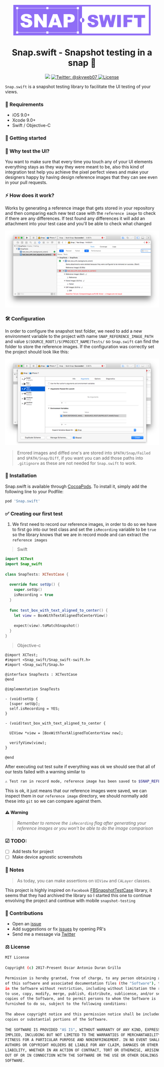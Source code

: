 <p align="center">
  <img src=".art/header.png" width="450" height="100" align="center">
</p>
<h1 align="center">Snap.swift - Snapshot testing in a snap 🎨</h1>
<p align="center">
    <img src="https://img.shields.io/badge/Swift-4.0-orange.svg" />
    <a href="https://twitter.com/skyweb07">
        <img src="https://img.shields.io/badge/contact-@skyweb07-blue.svg?style=flat" alt="Twitter: @skyweb07" />
    </a>
    <a href="https://opensource.org/licenses/MIT">
      <img src="https://img.shields.io/badge/License-MIT-yellow.svg" alt="License" />
    </a>
</p>

`Snap.swift` is a snapshot testing library to facilitate the UI testing of your views.

### 🤖 Requirements

* iOS 9.0+
* Xcode 9.0+
* Swift / Objective-C


### 🚀 Getting started 

### 🎨 Why test the UI?
You want to make sure that every time you touch any of your UI elements everything stays as they way they were meant to be, also this kind of integration test help you achieve the pixel perfect views and make your designers happy by having design reference images that they can see even in your pull requests.

### ⚡️ How does it work?
Works by generating a reference image that gets stored in your repository and then comparing each new test case with the `reference image` to check if there are any differences. If test found any differences it will add an attachment into your test case and you'll be able to check what changed

![Project attachment](.art/xcode_attachment.png)
 
### 🛠 Configuration

In order to configure the snapshot test folder, we need to add a new environment variable to the project with name `SNAP_REFERENCE_IMAGE_PATH` and value `$(SOURCE_ROOT)/$(PROJECT_NAME)Tests/` so `Snap.swift` can find the folder to store the reference images. If the configuration was correctly set the project should look like this:

![Project attachment](.art/xcode_project_environment_variable.png)

> Errored images and diffed one's are stored into `$PATH/Snap/Failed` and `$PATH/Snap/Diff`, if you want you can add those paths into `.gitignore` as these are not needed for `Snap.swift` to work.

### 🎯 Installation

Snap.swift is available through [CocoaPods](http://cocoapods.org). To install
it, simply add the following line to your Podfile:

```ruby
pod 'Snap.swift'
```

### ✅ Creating our first test 

1) We first need to record our reference images, in order to do so we have to first go into our test class and set the `isRecording` variable to be `true` so the library knows that we are in record mode and can extract the `reference images`

> Swift

```swift
import XCTest
import Snap_swift

class SnapTests: XCTestCase {
  
  override func setUp() {
    super.setUp()
    isRecording = true
  }

  func test_box_with_text_aligned_to_center() {
    let view = BoxWithTextAlignedToCenterView()
    
    expect(view).toMatchSnapshot()
  }
}
```

> Objective-c
```objc
@import XCTest;
#import <Snap_swift/Snap_swift-swift.h>
#import <Snap_swift/Snap.h>

@interface SnapTests : XCTestCase
@end

@implementation SnapTests

- (void)setUp {
  [super setUp];
  self.isRecording = YES;
}

- (void)test_box_with_text_aligned_to_center {

  UIView *view = [BoxWithTextAlignedToCenterView new];
  
  verifyView(view);
}

@end

```


After executing out test suite if everything was ok we should see that all of our tests failed with a warning similar to

```bash
⚠️ Test ran in record mode, reference image has been saved to $SNAP_REFERENCE_IMAGE_PATH/testcase.png, now remove `isRecording` in order to perform the snapshot comparison.

```

This is ok, it just means that our reference images were saved, we can inspect them in our `reference image` directory, we should normally add these into `git`  so we can compare against them. 

#### ⚠️ Warning
> *Remember to remove the `isRecording` flag after generating your reference images or you won't be able to do the image comparison*

### ☑ TODO:
* [ ] Add tests for project
* [ ] Make device agnostic screenshots

### 📝 Notes

> As today, you can make assertions on `UIView` and `CALayer` classes.

This project is highly inspired on `Facebook` [FBSnapshotTestCase](https://github.com/facebookarchive/ios-snapshot-test-case/) library, it seems that they had archived the library so I started this one to continue envolving the project and continue with mobile `snapshot-testing` 

### 😬 Contributions 
- Open an [issue](https://github.com/skyweb07/Snap.swift/issues/new)
- Add suggestions or fix [issues](https://github.com/skyweb07/Snap.swift/issues) by opening PR's
- Send me a message via [Twitter](https://twitter.com/skyweb07)

### ⚖ License
```bash
MIT License

Copyright (c) 2017-Present Oscar Antonio Duran Grillo

Permission is hereby granted, free of charge, to any person obtaining a copy
of this software and associated documentation files (the "Software"), to deal
in the Software without restriction, including without limitation the rights
to use, copy, modify, merge, publish, distribute, sublicense, and/or sell
copies of the Software, and to permit persons to whom the Software is
furnished to do so, subject to the following conditions:

The above copyright notice and this permission notice shall be included in all
copies or substantial portions of the Software.

THE SOFTWARE IS PROVIDED "AS IS", WITHOUT WARRANTY OF ANY KIND, EXPRESS OR
IMPLIED, INCLUDING BUT NOT LIMITED TO THE WARRANTIES OF MERCHANTABILITY,
FITNESS FOR A PARTICULAR PURPOSE AND NONINFRINGEMENT. IN NO EVENT SHALL THE
AUTHORS OR COPYRIGHT HOLDERS BE LIABLE FOR ANY CLAIM, DAMAGES OR OTHER
LIABILITY, WHETHER IN AN ACTION OF CONTRACT, TORT OR OTHERWISE, ARISING FROM,
OUT OF OR IN CONNECTION WITH THE SOFTWARE OR THE USE OR OTHER DEALINGS IN THE
SOFTWARE.
```
